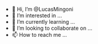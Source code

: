 - 👋 Hi, I’m @LucasMingoni
- 👀 I’m interested in ...
- 🌱 I’m currently learning ...
- 💞️ I’m looking to collaborate on ...
- 📫 How to reach me ...

<!---
LucasMingoni/LucasMingoni is a ✨ special ✨ repository because its `README.md` (this file) appears on your GitHub profile.
You can click the Preview link to take a look at your changes.
--->
